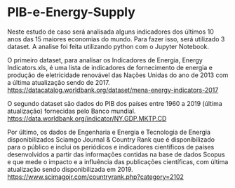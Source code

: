 # PIB-e-Energy-Supply
Neste estudo de caso será analisada alguns indicadores dos últimos 10 anos das 15 maiores economias do mundo. Para fazer isso, será utilizado 3 dataset. A analise foi feita utilizando python com o Jupyter Notebook.

O primeiro dataset, para analisar os Indicadores de Energia, Energy Indicators.xls, é uma lista de indicadores de fornecimento de energia e produção de eletricidade renovável das Nações Unidas do ano de 2013 com a última atualização sendo de 2017. https://datacatalog.worldbank.org/dataset/mena-energy-indicators-2017

O segundo dataset são dados do PIB dos países entre 1960 a 2019 (última atualização) fornecidas pelo Banco mundial. https://data.worldbank.org/indicator/NY.GDP.MKTP.CD

Por último, os dados de Engenharia e Energia e Tecnologia de Energia disponibilizados Sciamgo Journal & Country Rank que é disponibilizado para o público e inclui os periódicos e indicadores científicos de países desenvolvidos a partir das informações contidas na base de dados Scopus e que mede o impacto e a influência das publicações científicas, com última atualização sendo disponibilizada em 2019. https://www.scimagojr.com/countryrank.php?category=2102

